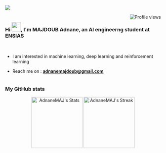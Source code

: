 <picture>
<img src="https://i.pinimg.com/736x/62/7b/c0/627bc0a8824dabde703663a61e01692f.jpg"/>
</picture>

<img src="https://komarev.com/ghpvc/?username=AdnaneMAJ" alt="Profile views" align='right'/> <a href="https://github.com/AdnaneMAJ/AdnaneMAJ/"> </a> 

#

<h3 align="left">Hi <img src="https://media.giphy.com/media/hvRJCLFzcasrR4ia7z/giphy.gif" width="30">, I'm MAJDOUB Adnane, an AI engineerng student at ENSIAS</h3>
<br/>

* I am interested in machine learning, deep learning and reinforcement learning
* Reach me on : **adnanemajdoub@gmail.com**

  #

<h3 align="left"> My GitHub stats </h3>
<div class="badges-githubstats">
  <p align="center">
    <img src="https://github-readme-stats.vercel.app/api?username=AdnaneMAJ&theme=tokyonight&show_icons=true&hide_border=true&count_private=true" alt="AdnaneMAJ's Stats" height="165">
    <img src="https://github-readme-streak-stats.herokuapp.com/?user=AdnaneMAJ&theme=tokyonight&hide_border=true" alt="AdnaneMAJ's Streak" height="165">
  </p>
</div>
